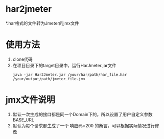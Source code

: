 # har2jmeter
*.har格式的文件转为Jmeter的jmx文件

# 使用方法
1. clone代码
2. 在项目目录下的target目录中，运行HarJmeter.jar文件
   ```
   java -jar Har2Jmeter.jar /your/har/path/har_file.har /your/output/path/jmeter_file.jmx
   ```

# jmx文件说明
1. 默认一次生成的接口都是同一个Domain下的，所以设置了用户自定义参数BASE_URL
2. 默认为每个请求都生成了一个 响应码=200 的断言，可以根据实际情况进行修改